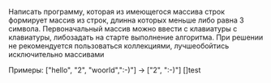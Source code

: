 Написать программу, которая из имеющегося массива строк формирует массив из строк, длинна которых меньше либо равна 3 символа.
Первоначальный массив можно ввести с клавиатуры с клавиатуры, либозадать на старте 
выполнение алгоритма. При решении не рекомендуется пользоваться коллекциями, лучшеобойтись исключительно массивами 
​

Примеры: 
["hello", "2", "woorld",":-)"] -> ["2", ":-)"]
[]
​test 